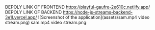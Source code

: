 DEPOLY LINK OF FRONTEND https://playful-gaufre-2e610c.netlify.app/
DEPOLY LINK OF BACKEND https://node-js-streams-backend-3e1l.vercel.app/
![Screenshot of the application](assets/sam.mp4 video stream.png)
sam.mp4 video stream.png



